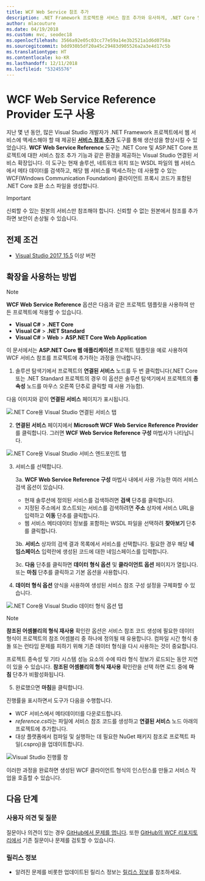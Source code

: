 ```yaml
---
title: WCF Web Service 참조 추가
description: .NET Framework 프로젝트용 서비스 참조 추가와 유사하게, .NET Core 및 ASP.NET Core 프로젝트 기능을 추가하는 Microsoft WCF Web Service Reference Provider 도구에 대한 개요입니다.
author: mlacouture
ms.date: 04/19/2018
ms.custom: mvc, seodec18
ms.openlocfilehash: 3566a92e05c03cc77e59a14e3b2521a1d6d0758a
ms.sourcegitcommit: bdd930b5df20a45c29483d905526a2a3e4d17c5b
ms.translationtype: HT
ms.contentlocale: ko-KR
ms.lasthandoff: 12/11/2018
ms.locfileid: "53245576"
---
```

# <a name="use-the-wcf-web-service-reference-provider-tool"></a>WCF Web Service Reference Provider 도구 사용

지난 몇 년 동안, 많은 Visual Studio 개발자가 .NET Framework 프로젝트에서 웹 서비스에 액세스해야 할 때 제공된 [**서비스 참조 추가**](/visualstudio/data-tools/how-to-add-update-or-remove-a-wcf-data-service-reference) 도구를 통해 생산성을 향상시킬 수 있었습니다.  **WCF Web Service Reference** 도구는 .NET Core 및 ASP.NET Core 프로젝트에 대한 서비스 참조 추가 기능과 같은 환경을 제공하는 Visual Studio 연결된 서비스 확장입니다. 이 도구는 현재 솔루션, 네트워크 위치 또는 WSDL 파일의 웹 서비스에서 메타 데이터를 검색하고, 해당 웹 서비스를 액세스하는 데 사용할 수 있는 WCF(Windows Communication Foundation) 클라이언트 프록시 코드가 포함된 .NET Core 호환 소스 파일을 생성합니다.

> [!IMPORTANT]
> 신뢰할 수 있는 원본의 서비스만 참조해야 합니다. 신뢰할 수 없는 원본에서 참조를 추가하면 보안이 손상될 수 있습니다. 

## <a name="prerequisites"></a>전제 조건

* [Visual Studio 2017 15.5](https://aka.ms/vsdownload?utm_source=mscom&utm_campaign=msdocs) 이상 버전

## <a name="how-to-use-the-extension"></a>확장을 사용하는 방법

> [!NOTE]
> **WCF Web Service Reference** 옵션은 다음과 같은 프로젝트 템플릿을 사용하여 만든 프로젝트에 적용할 수 있습니다.
> * **Visual C#** > **.NET Core**
> * **Visual C#** > **.NET Standard**
> * **Visual C#** > **Web** > **ASP.NET Core Web Application**

이 문서에서는 **ASP.NET Core 웹 애플리케이션** 프로젝트 템플릿을 예로 사용하여 WCF 서비스 참조를 프로젝트에 추가하는 과정을 안내합니다.

1. 솔루션 탐색기에서 프로젝트의 **연결된 서비스** 노드를 두 번 클릭합니다(.NET Core 또는 .NET Standard 프로젝트의 경우 이 옵션은 솔루션 탐색기에서 프로젝트의 **종속성** 노드를 마우스 오른쪽 단추로 클릭할 때 사용 가능함).

다음 이미지와 같이 **연결된 서비스** 페이지가 표시됩니다.

![.NET Core용 Visual Studio 연결된 서비스 탭](./media/wcf-web-service-reference-guide/wcfcs-ConnectedServicesPage.png)

2. **연결된 서비스** 페이지에서 **Microsoft WCF Web Service Reference Provider**를 클릭합니다. 그러면 **WCF Web Service Reference 구성** 마법사가 나타납니다.

![.NET Core용 Visual Studio 서비스 엔드포인트 탭](./media/wcf-web-service-reference-guide/wcfcs-ServiceEndpointPage.png)

3. 서비스를 선택합니다.

    3a. **WCF Web Service Reference 구성** 마법사 내에서 사용 가능한 여러 서비스 검색 옵션이 있습니다.
    
     * 현재 솔루션에 정의된 서비스를 검색하려면 **검색** 단추를 클릭합니다. 
     * 지정된 주소에서 호스트되는 서비스를 검색하려면 **주소** 상자에 서비스 URL을 입력하고 **이동** 단추를 클릭합니다.
     * 웹 서비스 메타데이터 정보를 포함하는 WSDL 파일을 선택하려 **찾아보기** 단추를 클릭합니다. 
     
    3b. **서비스** 상자의 검색 결과 목록에서 서비스를 선택합니다. 필요한 경우 해당 **네임스페이스** 입력란에 생성된 코드에 대한 네임스페이스를 입력합니다.
    
    3c. **다음** 단추를 클릭하면 **데이터 형식 옵션** 및 **클라이언트 옵션** 페이지가 열립니다. 또는 **마침** 단추를 클릭하고 기본 옵션을 사용합니다.


4. **데이터 형식 옵션** 양식을 사용하여 생성된 서비스 참조 구성 설정을 구체화할 수 있습니다.

![.NET Core용 Visual Studio 데이터 형식 옵션 탭](./media/wcf-web-service-reference-guide/wcfcs-DataTypesPage.png)

> [!NOTE]
> **참조된 어셈블리의 형식 재사용** 확인란 옵션은 서비스 참조 코드 생성에 필요한 데이터 형식이 프로젝트의 참조 어셈블리 중 하나에 정의될 때 유용합니다.  컴파일 시간 형식 충돌 또는 런타임 문제를 피하기 위해 기존 데이터 형식을 다시 사용하는 것이 중요합니다.

프로젝트 종속성 및 기타 시스템 성능 요소의 수에 따라 형식 정보가 로드되는 동안 지연이 있을 수 있습니다. **참조된 어셈블리의 형식 재사용** 확인란을 선택 하면 로드 중에 **마침** 단추가 비활성화됩니다.

5. 완료했으면 **마침**을 클릭합니다.


진행률을 표시하면서 도구가 다음을 수행합니다.

* WCF 서비스에서 메타데이터를 다운로드합니다. 
* *reference.cs*라는 파일에 서비스 참조 코드를 생성하고 **연결된 서비스** 노드 아래의 프로젝트에 추가합니다. 
* 대상 플랫폼에서 컴파일 및 실행하는 데 필요한 NuGet 패키지 참조로 프로젝트 파일(.csproj)을 업데이트합니다.

![Visual Studio 진행률 창](./media/wcf-web-service-reference-guide/wcfcs-ProgressWindow.png)

이러한 과정을 완료하면 생성된 WCF 클라이언트 형식의 인스턴스를 만들고 서비스 작업을 호출할 수 있습니다.

## <a name="next-steps"></a>다음 단계

### <a name="feedback--questions"></a>사용자 의견 및 질문
질문이나 의견이 있는 경우 [GitHub에서 문제를 엽니다](https://github.com/dotnet/wcf/issues/new). 또한 [GitHub의 WCF 리포지토리에서](https://github.com/dotnet/wcf/issues?utf8=%E2%9C%93&q=is:issue%20label:tooling) 기존 질문이나 문제를 검토할 수 있습니다.

### <a name="release-notes"></a>릴리스 정보
* 알려진 문제를 비롯한 업데이트된 릴리스 정보는 [릴리스 정보](https://github.com/dotnet/wcf/blob/master/release-notes/WCF-Web-Service-Reference-notes.md)를 참조하세요. 
